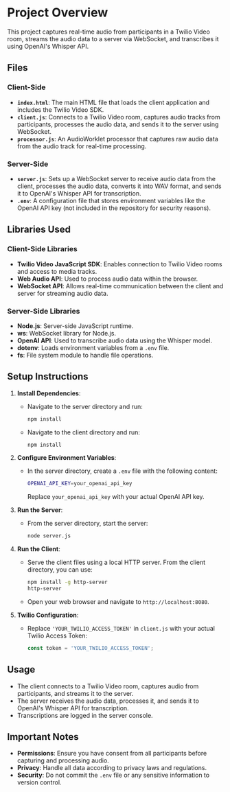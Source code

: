 # Project Overview

This project captures real-time audio from participants in a Twilio Video room, streams the audio data to a server via WebSocket, and transcribes it using OpenAI's Whisper API.

## Files

### Client-Side

- **`index.html`**: The main HTML file that loads the client application and includes the Twilio Video SDK.
- **`client.js`**: Connects to a Twilio Video room, captures audio tracks from participants, processes the audio data, and sends it to the server using WebSocket.
- **`processor.js`**: An AudioWorklet processor that captures raw audio data from the audio track for real-time processing.

### Server-Side

- **`server.js`**: Sets up a WebSocket server to receive audio data from the client, processes the audio data, converts it into WAV format, and sends it to OpenAI's Whisper API for transcription.
- **`.env`**: A configuration file that stores environment variables like the OpenAI API key (not included in the repository for security reasons).

## Libraries Used

### Client-Side Libraries

- **Twilio Video JavaScript SDK**: Enables connection to Twilio Video rooms and access to media tracks.
- **Web Audio API**: Used to process audio data within the browser.
- **WebSocket API**: Allows real-time communication between the client and server for streaming audio data.

### Server-Side Libraries

- **Node.js**: Server-side JavaScript runtime.
- **ws**: WebSocket library for Node.js.
- **OpenAI API**: Used to transcribe audio data using the Whisper model.
- **dotenv**: Loads environment variables from a `.env` file.
- **fs**: File system module to handle file operations.

## Setup Instructions

1. **Install Dependencies**:

   - Navigate to the server directory and run:

     ```bash
     npm install
     ```

   - Navigate to the client directory and run:

     ```bash
     npm install
     ```

2. **Configure Environment Variables**:

   - In the server directory, create a `.env` file with the following content:

     ```bash
     OPENAI_API_KEY=your_openai_api_key
     ```

     Replace `your_openai_api_key` with your actual OpenAI API key.

3. **Run the Server**:

   - From the server directory, start the server:

     ```bash
     node server.js
     ```

4. **Run the Client**:

   - Serve the client files using a local HTTP server. From the client directory, you can use:

     ```bash
     npm install -g http-server
     http-server
     ```

   - Open your web browser and navigate to `http://localhost:8080`.

5. **Twilio Configuration**:

   - Replace `'YOUR_TWILIO_ACCESS_TOKEN'` in `client.js` with your actual Twilio Access Token:

     ```javascript
     const token = 'YOUR_TWILIO_ACCESS_TOKEN';
     ```

## Usage

- The client connects to a Twilio Video room, captures audio from participants, and streams it to the server.
- The server receives the audio data, processes it, and sends it to OpenAI's Whisper API for transcription.
- Transcriptions are logged in the server console.

## Important Notes

- **Permissions**: Ensure you have consent from all participants before capturing and processing audio.
- **Privacy**: Handle all data according to privacy laws and regulations.
- **Security**: Do not commit the `.env` file or any sensitive information to version control.

